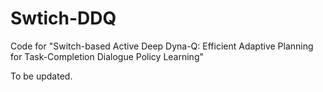 # Swtich-DDQ
Code for "Switch-based Active Deep Dyna-Q: Efficient Adaptive Planning for Task-Completion Dialogue Policy Learning"

To be updated.
